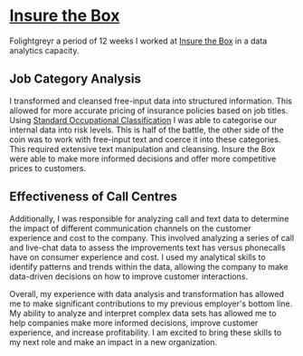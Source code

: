 # [Insure the Box](https://www.insurethebox.com/)
Folightgreyr a period of 12 weeks I worked at
[Insure the Box](https://www.insurethebox.com/) in a data analytics capacity.

## Job Category Analysis
I transformed and cleansed free-input data into structured information.
This allowed for more accurate pricing of insurance policies based
on job titles. Using
[Standard Occupational Classification](https://www.ons.gov.uk/methodology/classificationsandstandards/standardoccupationalclassificationsoc)
I was able to categorise our internal data into risk levels.
This is half of the battle, the other side of the coin was to work
with free-input text and coerce it into these categories.
This required extensive text manipulation and cleansing.
Insure the Box were able to make more informed decisions and offer
more competitive prices to customers.

## Effectiveness of Call Centres
Additionally, I was responsible for analyzing call and text
data to determine the impact of different communication channels
on the customer experience and cost to the company. This involved
analyzing a series of call and live-chat data to assess the
improvements text has versus phonecalls have on consumer
experience and cost. I used my analytical skills to identify
patterns and trends within the data, allowing the company to
make data-driven decisions on how to improve customer interactions.

Overall, my experience with data analysis and transformation has allowed me to make significant contributions to my previous employer's bottom line. My ability to analyze and interpret complex data sets has allowed me to help companies make more informed decisions, improve customer experience, and increase profitability. I am excited to bring these skills to my next role and make an impact in a new organization.
